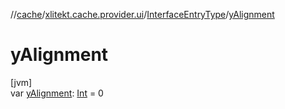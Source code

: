 //[cache](../../../index.md)/[xlitekt.cache.provider.ui](../index.md)/[InterfaceEntryType](index.md)/[yAlignment](y-alignment.md)

# yAlignment

[jvm]\
var [yAlignment](y-alignment.md): [Int](https://kotlinlang.org/api/latest/jvm/stdlib/kotlin/-int/index.html) = 0
